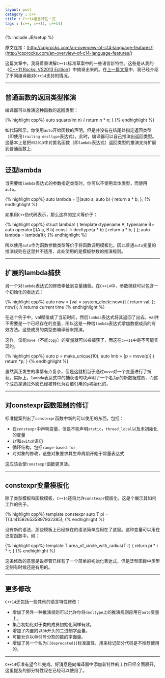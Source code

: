 ```yaml
---
layout: post
category : c++
title : C++14语言特性一览
tags : [c++, c++11, c++14]
---
```


{% include JB/setup %}

<link rel="stylesheet" type="text/css" href="{{ root }}/css/pygments/native.css" />


原文连接：[http://cpprocks.com/an-overview-of-c14-language-features/](http://cpprocks.com/an-overview-of-c14-language-features/)

这篇文章中，我将着重讲解`C++14`标准草案中的一些语言新特性。这些是从我的《[C++11 Rocks: VS2013 Edition](http://cpprocks.com/)》中摘录出来的。在[上一篇文章](http://cpprocks.com/c1114-compiler-and-library-shootout/)中，我已经介绍了不同编译器对`C++14`支持的情况。

---

## 普通函数的返回类型推演

编译器可以推演这种函数的返回类型：

{% highlight cpp%}
auto square(int n) 
{
    return n * n;
}
{% endhighlight %}
    
如代码所示，你使用`auto`开始函数的声明，但是并没有在结尾处指定返回类型（即使用`trailing decltype`表达式）。此时，编译器可以自己推演出返回类型。这基本上是把`VS2013`中对匿名函数（即`lambda`表达式）返回类型的推演支持扩展到普通函数上.

---

## 泛型lambda
当需要给`lambda`表达式的参数指定类型时，你可以不使用具体类型，而使用`auto`。

{% highlight cpp%}
auto lambda = [](auto a, auto b) { return a * b; };
{% endhighlight %}

如果用`C++`伪代码表示，那么这样的定义等价于：    

{% highlight cpp%}
struct lambda1
{
    template<typename A, typename B>
    auto operator()(A a, B b) const -> decltype(a * b)
    {
        return a * b;
    }
};
auto lambda = lambda1();
{% endhighlight %}

所以使用`auto`作为函数参数类型等价于将函数调用模板化。因此普通`auto`变量的推演规则在这里并不适用，此处使用的是模板参数的推演规则。

---

## 扩展的lambda捕获

另一个对`lambda`表达式的修改牵扯到变量捕获。在`C++14`中，参数捕获可以包含一个初始化的表达式：

{% highlight cpp%}
auto now = [val = system_clock::now()] { return val; }; 
now();   // returns current time
{% endhighlight %}

在这个例子中，val赋值成了当前时间，然后`lambda`表达式将其返回了出去。val并不需要是一个已经存在的变量，所以这是一种给`lambda`表达式增加数据成员的有效方法。这些成员的类型由编译器来推演。

这样，仅能`move`（不能`copy`）的变量就可以被捕获了，而这在`C++11`中是不可能实现的。

{% highlight cpp%}
auto p = make_unique<int>(10);
auto lmb = [p = move(p)] { return *p; }
{% endhighlight %}

虽然真正发生的事情有点复杂，但是这就相当于通过`move`对一个变量进行了捕获。实际上，`lambda`表达式中的捕获语句块声明了一个名为`p`的新数据成员，而这个成员是通过外面已经被转化为右值引用的`p`初始化的。

---

## 对constexpr函数限制的修订

标准提案列出了`constexpr`函数中新的可以使用的东西，包括：

- 在`constexpr`中声明变量，但是不能声明`static`，`thread_local`以及未初始化的变量
- `if`和`switch`语句
- 循环结构，包括`range-based for`
- 对对象的修改，这些对象要求其生命周期开始于常量表达式

这应该会使`constexpr`函数更灵活。

---

## constexpr变量模板化

除了类型模板和函数模板，`C++14`还将允许`constexpr`模版化。这是个展示其如何工作的例子。

{% highlight cpp%}
template<typename T>
constexpr auto T pi = T(3.1415926535897932385);
{% endhighlight %}

没有新的语法，那些模板上已经存在的语法简单应用在了这里。这种变量可以用在泛型函数中。如：

{% highlight cpp%}
template<typename T>
T area_of_circle_with_radius(T r) 
{
    return pi<T> * r * r;
}
{% endhighlight %}

这条修改的意思是说尽管已经有了一个简单的初始化表达式，但是泛型函数中类型定制有时候还是有用的。

---

## 更多修改
`C++14`还包括一些其他的语言特性修改：

- 增加了另外一种推演规则可以允许你将`decltype`上的推演规则应用在`auto`变量上。
- 集合初始化对于类的成员初始化同样有效。
- 增加了内置的以`0b`开头的二进制字面量。
- 可能允许以单引号分割的数的字面量。
- 增加了另一个名为`[[deprecated]]`标准属性，用来标记部分代码是不推荐使用的。 

---

`C++14`标准有望今年完成。好消息是向编译器中添加新特性的工作已经全面展开，这里提及的部分特性现在已经可以使用了。
